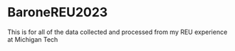 # BaroneREU2023
This is for all of the data collected and processed from my REU experience at Michigan Tech
